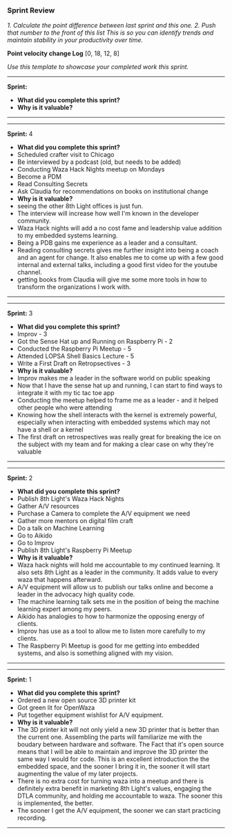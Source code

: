 ### Sprint Review

_1. Calculate the point difference between last sprint and this one._
_2. Push that number to the front of this list_
_This is so you can identify trends and maintain stability in your productivity over time._

__Point velocity change Log__ [0, 18, 12, 8]

_Use this template to showcase your completed work this sprint._
***
__Sprint:__
 - __What did you complete this sprint?__
 - __Why is it valuable?__
***

***
__Sprint:__ 4
 - __What did you complete this sprint?__
  - Scheduled crafter visit to Chicago
  - Be interviewed by a podcast (old, but needs to be added)
  - Conducting Waza Hack Nights meetup on Mondays
  - Become a PDM
  - Read Consulting Secrets
  - Ask Claudia for recommendations on books on institutional change
 - __Why is it valuable?__
  - seeing the other 8th Light offices is just fun.
  - The interview will increase how well I'm known in the developer community.
  - Waza Hack nights will add a no cost fame and leadership value addition to my embedded systems learning.
  - Being a PDB gains me experience as a leader and a consultant.
  - Reading consulting secrets gives me further insight into being a coach and an agent for change. It also enables me to come up with a few good internal and external talks, including a good first video for the youtube channel.
  - getting books from Claudia will give me some more tools in how to transform the organizations I work with.
***

***
__Sprint:__ 3
 - __What did you complete this sprint?__
  - Improv - 3
  - Got the Sense Hat up and Running on Raspberry Pi - 2
  - Conducted the Raspberry Pi Meetup - 5
  - Attended LOPSA Shell Basics Lecture - 5
  - Write a First Draft on Retropsectives - 3
 - __Why is it valuable?__
  - Improv makes me a leader in the software world on public speaking
  - Now that I have the sense hat up and running, I can start to find ways to integrate it with my tic tac toe app
  - Conducting the meetup helped to frame me as a leader - and it helped other people who were attending
  - Knowing how the shell interacts with the kernel is extremely powerful, especially when interacting with embedded systems which may not have a shell or a kernel
  - The first draft on retrospectives was really great for breaking the ice on the subject with my team and for making a clear case on why they're valuable
***

***
__Sprint:__ 2
 - __What did you complete this sprint?__
  - Publish 8th Light's Waza Hack Nights
  - Gather A/V resources
  - Purchase a Camera to complete the A/V equipment we need
  - Gather more mentors on digital film craft
  - Do a talk on Machine Learning
  - Go to Aikido
  - Go to Improv
  - Publish 8th Light's Raspberry Pi Meetup
 - __Why is it valuable?__
  - Waza hack nights will hold me accountable to my continued learning. It also sets 8th Light as a leader in the community. It adds value to every waza that happens afterward.
  - A/V equipment will allow us to publish our talks online and become a leader in the advocacy high quality code.
  - The machine learning talk sets me in the position of being the machine learning expert among my peers.
  - Aikido has analogies to how to harmonize the opposing energy of clients.
  - Improv has use as a tool to allow me to listen more carefully to my clients.
  - The Raspberry Pi Meetup is good for me getting into embedded systems, and also is something aligned with my vision.
***

***
__Sprint:__ 1
 - __What did you complete this sprint?__
  - Ordered a new open source 3D printer kit
  - Got green lit for OpenWaza
  - Put together equipment wishlist for A/V equipment.
 - __Why is it valuable?__
  - The 3D printer kit will not only yield a new 3D printer that is better than the current one. Assembling the parts will familiarize me with the boudary between hardware and software. The Fact that it's open source means that I will be able to maintain and improve the 3D printer the same way I would for code. This is an excellent introduction the the embedded space, and the sooner I bring it in, the sooner it will start augmenting the value of my later projects.
  - There is no extra cost for turning waza into a meetup and there is definitely extra benefit in marketing 8th Light's values, engaging the DTLA community, and holding me accountable to waza. The sooner this is implemented, the better.
  - The sooner I get the A/V equipment, the sooner we can start practicing recording.
***
